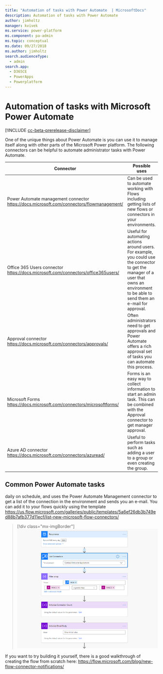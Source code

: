 ```yaml
---
title: "Automation of tasks with Power Automate  | MicrosoftDocs"
description: Automation of tasks with Power Automate 
author: jimholtz
manager: kvivek
ms.service: power-platform
ms.component: pa-admin
ms.topic: conceptual
ms.date: 09/27/2018
ms.author: jimholtz
search.audienceType: 
  - admin
search.app: 
  - D365CE
  - PowerApps
  - Powerplatform
---
```

# Automation of tasks with Microsoft Power Automate

[!INCLUDE [cc-beta-prerelease-disclaimer](../includes/cc-beta-prerelease-disclaimer.md)]

One of the unique things about Power Automate is you can use it to manage itself along with other parts of the Microsoft Power platform. The following connectors can be helpful to automate administrator tasks with Power Automate.

|Connector  |Possible uses  |
|---------|---------|
|Power Automate management connector <br/>https://docs.microsoft.com/connectors/flowmanagement/     |Can be used to automate working with Flows including getting lists of new flows or connectors in your environments.         |
|Office 365 Users connector<br/> https://docs.microsoft.com/connectors/office365users/     |Useful for automating actions around users. For example, you could use the connector to get the manager of a user that owns an environment to be able to send them an e-mail for approval.         |
|Approval connector<br/> https://docs.microsoft.com/connectors/approvals/     | Often administrators need to get approvals and Power Automate offers a rich approval set of tasks you can automate this process.        |
|Microsoft Forms <br/>https://docs.microsoft.com/connectors/microsoftforms/     | Forms is an easy way to collect information to start an admin task. This can be combined with the Approval connector to get manager approval.        |
|Azure AD connector <br/>https://docs.microsoft.com/connectors/azuread/     |Useful to perform tasks such as adding a user to a group or even creating the group.         |

## Common Power Automate tasks

daily on schedule, and uses the Power Automate Management connector to get a list of the connection in the environment and sends you an e-mail. You can add it to your flows quickly using the template https://us.flow.microsoft.com/galleries/public/templates/5a6ef26db3b749ed88b7afb377d11ecf/list-new-microsoft-flow-connectors/

> [!div class="mx-imgBorder"] 
> ![](media/list-new-flow-connectors.png "List new connectors")

If you want to try building it yourself, there is a good walkthrough of creating the flow from scratch here: https://flow.microsoft.com/blog/new-flow-connector-notifications/


